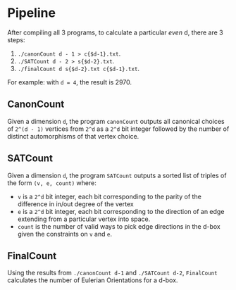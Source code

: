 # Pipeline

After compiling all 3 programs, to calculate a particular *even* d, there are 3 steps:

1. `./canonCount d - 1 > c{$d-1}.txt`.
2. `./SATCount d - 2 > s{$d-2}.txt`.
3. `./finalCount d s{$d-2}.txt c{$d-1}.txt`.

For example: with `d = 4`, the result is 2970.

## CanonCount

Given a dimension `d`, the program `canonCount` outputs all canonical choices of `2^(d - 1)` vertices from `2^d` as a `2^d` bit integer followed by the number of distinct automorphisms of that vertex choice.

## SATCount

Given a dimension `d`, the program `SATCount` outputs a sorted list of triples of the form `(v, e, count)` where:

* `v` is a `2^d` bit integer, each bit corresponding to the parity of the difference in in/out degree of the vertex
* `e` is a `2^d` bit integer, each bit corresponding to the direction of an edge extending from a particular vertex into space.
* `count` is the number of valid ways to pick edge directions in the d-box given the constraints on `v` and `e`.

## FinalCount

Using the results from `./canonCount d-1` and `./SATCount d-2`, `FinalCount` calculates the number of Eulerian Orientations for a d-box.
